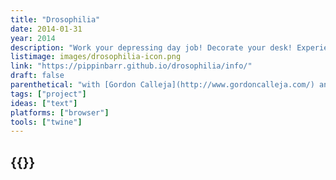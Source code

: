 ```yaml
---
title: "Drosophilia"
date: 2014-01-31
year: 2014
description: "Work your depressing day job! Decorate your desk! Experience true apathy! But watch out for the twist! Maybe you’ll be all like, “Help me! Help me!”"
listimage: images/drosophilia-icon.png
link: "https://pippinbarr.github.io/drosophilia/info/"
draft: false
parenthetical: "with [Gordon Calleja](http://www.gordoncalleja.com/) and [Sidsel Hermansen](https://twitter.com/sslhrmnsn)"
tags: ["project"]
ideas: ["text"]
platforms: ["browser"]
tools: ["twine"]
---
```


## {{<param title >}}
